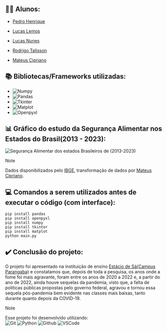 ## 🧑‍🎓 Alunos:
- [Pedro Henrique](https://github.com/pedrohenridmg)

- [Lucas Lemos](https://github.com/Lucas-Gomes-Lemos)

- [Lucas Nunes](https://github.com/K1nam)

- [Rodrigo Talisson](https://github.com/KURONO000)

- [Mateus Cipriano](https://github.com/m4ttpizz4)
  
## 📚 Bibliotecas/Frameworks utilizadas:
- ![Numpy](https://img.shields.io/badge/Numpy-E34F26?style=plastic)
- ![Pandas](https://img.shields.io/badge/Pandas-E34F26?style=plastic)
- ![Tkinter](https://img.shields.io/badge/Tkinter-E34F26?style=plastic)
- ![Matplot](https://img.shields.io/badge/Matplot-E34F26?style=plastic)
- ![Openpyxl](https://img.shields.io/badge/Openpyxl-E34F26?style=plastic)

## 📊 Gráfico do estudo da Segurança Alimentar nos Estados do Brasil(2013 - 2023):
![Segurança Alimentar dos estados Brasileiros de (2013-2023)](https://github.com/user-attachments/assets/83a5247c-6f71-4c24-8a50-4a9f328e4e3e)
> [!NOTE]
> Dados disponibilizados pelo [IBGE](https://agenciadenoticias.ibge.gov.br/agencia-noticias/2012-agencia-de-noticias/noticias/39838-seguranca-alimentar-nos-domicilios-brasileiros-volta-a-crescer-em-2023), transformação de dados por [Mateus Cipriano](https://github.com/m4ttpizz4).

## 💻 Comandos a serem utilizados antes de executar o código (com interface):
```pip
pip install pandas
pip install openpyxl
pip install numpy
pip install tkinter
pip install matplot
python main.py
```

## ✔️ Conclusão do projeto:
  O projeto foi apresentado na instituição de ensino [Estácio de Sá(Campus Parangaba)](https://estacio.br/a-estacio/unidades/parangaba) 
e constatamos que, depois de toda a pesquisa, os anos onde a fome foi mais agravante, foram entre os anos de 2020 a 2022 e, a partir do ano 
de 2022, ainda houve sequelas da pandemia, visto que, a falta de politicas públicas propostas pelo governo federal, agravou e tornou essa 
sequela pós-pandemia bem evidente nas classes mais baixas, tanto durante quanto depois da COVID-19.

> [!NOTE]
> Esse projeto foi desenvolvido utilizando: \
> ![Git](https://img.shields.io/badge/Git-E34F26?style=plastic&logo=git&logoColor=white)
> ![Python](https://img.shields.io/badge/Python-3776AB?style=plastic&logo=python&logoColor=yellow)
> ![Github](https://img.shields.io/badge/GitHub-100000?style=plastic&logo=github&logoColor=white)
> ![VSCode](https://img.shields.io/badge/-Visual%20Studio%20Code-333333?style=plastic&logo=visual-studio-code&logoColor=007ACC)
